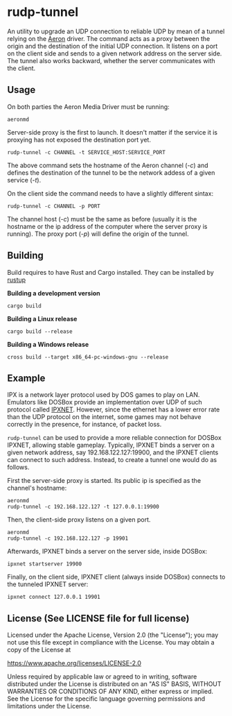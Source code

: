 rudp-tunnel
===========

An utility to upgrade an UDP connection to reliable UDP by mean of a tunnel relying on the [Aeron](https://github.com/real-logic/aeron) driver.
The command acts as a proxy between the origin and the destination of the initial UDP connection.
It listens on a port on the client side and sends to a given network address on the server side.
The tunnel also works backward, whether the server communicates with the client.

Usage
-----

On both parties the Aeron Media Driver must be running:

    aeronmd

Server-side proxy is the first to launch. It doesn't matter if the service it is proxying has not exposed the destination port yet.

    rudp-tunnel -c CHANNEL -t SERVICE_HOST:SERVICE_PORT

The above command sets the hostname of the Aeron channel (_-c_) and defines the destination of the tunnel to be the network addess of a given service (_-t_).

On the client side the command needs to have a slightly different sintax:

    rudp-tunnel -c CHANNEL -p PORT 

The channel host (_-c_) must be the same as before (usually it is the hostname or the ip address of the computer where the server proxy is running).
The proxy port (_-p_) will define the origin of the tunnel.


Building
--------

Build requires to have Rust and Cargo installed. They can be installed by [rustup](https://rustup.rs/)

**Building a development version**

    cargo build

**Building a Linux release**

    cargo build --release

**Building a Windows release**

    cross build --target x86_64-pc-windows-gnu --release


Example
-------

IPX is a network layer protocol used by DOS games to play on LAN.
Emulators like DOSBox provide an implementation over UDP of such protocol called [IPXNET](https://www.dosbox.com/wiki/Connectivity#IPX_emulation). 
However, since the ethernet has a lower error rate than the UDP protocol on the internet, 
some games may not behave correctly in the presence, for instance, of packet loss.

`rudp-tunnel` can be used to provide a more reliable connection for DOSBox IPXNET, allowing stable gameplay.
Typically, IPXNET binds a server on a given network address, say 192.168.122.127:19900, and the IPXNET clients can connect to such address.
Instead, to create a tunnel one would do as follows.

First the server-side proxy is started. Its public ip is specified as the channel's hostname:

    aeronmd    
    rudp-tunnel -c 192.168.122.127 -t 127.0.0.1:19900

Then, the client-side proxy listens on a given port.

    aeronmd    
    rudp-tunnel -c 192.168.122.127 -p 19901

Afterwards, IPXNET binds a server on the server side, inside DOSBox:

    ipxnet startserver 19900

Finally, on the client side, IPXNET client (always inside DOSBox) connects to the tunneled IPXNET server:

    ipxnet connect 127.0.0.1 19901

License (See LICENSE file for full license)
-------------------------------------------

Licensed under the Apache License, Version 2.0 (the "License"); you may not use this file except in compliance with the License. You may obtain a copy of the License at

https://www.apache.org/licenses/LICENSE-2.0

Unless required by applicable law or agreed to in writing, software distributed under the License is distributed on an "AS IS" BASIS, WITHOUT WARRANTIES OR CONDITIONS OF ANY KIND, either express or implied. See the License for the specific language governing permissions and limitations under the License.